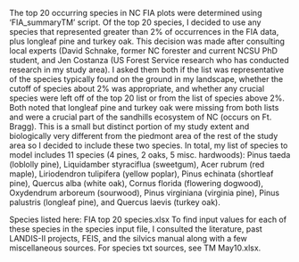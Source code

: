 The top 20 occurring species in NC FIA plots were determined using ‘FIA_summaryTM’ script. Of the top 20 species, I decided to use any species that represented greater 
than 2% of occurrences in the FIA data, plus longleaf pine and turkey oak. This decision was made after consulting local experts (David Schnake, former NC forester and 
current NCSU PhD student, and Jen Costanza (US Forest Service research who has conducted research in my study area). I asked them both if the list was representative of 
the species typically found on the ground in my landscape, whether the cutoff of species about 2% was appropriate, and whether any crucial species were left off of the 
top 20 list or from the list of species above 2%. Both noted that longleaf pine and turkey oak were missing from both lists and were a crucial part of the sandhills ecosystem 
of NC (occurs on Ft. Bragg). This is a small but distinct portion of my study extent and biologically very different from the piedmont area of the rest of the study area so 
I decided to include these two species. In total, my list of species to model includes 11 species (4 pines, 2 oaks, 5 misc. hardwoods): Pinus taeda	(loblolly pine), Liquidamber 
styraciflua	(sweetgum), Acer rubrum	(red maple), Liriodendron tulipifera (yellow poplar), Pinus echinata (shortleaf pine), Quercus alba	(white oak), Cornus florida	(flowering 
dogwood), Oxydendrum arboreum	(sourwood), Pinus virginiana (virginia pine), Pinus palustris	(longleaf pine), and Quercus laevis	(turkey oak).




Species listed here: FIA top 20 species.xlsx
To find input values for each of these species in the species input file, I consulted the literature, past LANDIS-II projects, FEIS, and the silvics manual along with 
a few miscellaneous sources. For species txt sources, see TM May10.xlsx.
